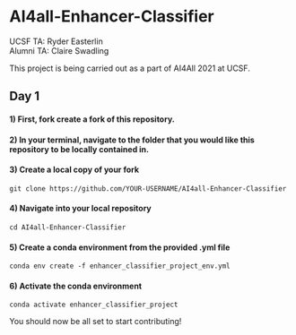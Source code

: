 # AI4all-Enhancer-Classifier
UCSF TA: Ryder Easterlin <br> Alumni TA: Claire Swadling

This project is being carried out as a part of AI4All 2021 at UCSF. 

## Day 1

#### 1) First, fork create a fork of this repository.

#### 2) In your terminal, navigate to the folder that you would like this repository to be locally contained in. 

#### 3) Create a local copy of your fork

```
git clone https://github.com/YOUR-USERNAME/AI4all-Enhancer-Classifier
```

#### 4) Navigate into your local repository

```
cd AI4all-Enhancer-Classifier
```

#### 5) Create a conda environment from the provided .yml file

```
conda env create -f enhancer_classifier_project_env.yml
```

#### 6) Activate the conda environment

```
conda activate enhancer_classifier_project
```

You should now be all set to start contributing!

